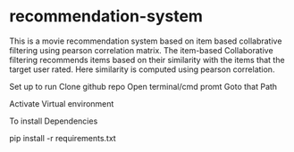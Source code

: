 # recommendation-system
This is a movie recommendation system based on item based collabrative filtering using pearson correlation matrix. The
item-based Collaborative filtering recommends items based on their similarity with the items that the target user rated. Here similarity is computed using pearson correlation.

Set up to run
Clone github repo
Open terminal/cmd promt
Goto that Path

Activate Virtual environment

To install Dependencies

pip install -r requirements.txt

